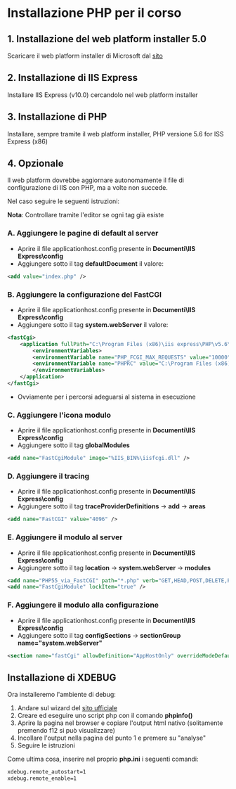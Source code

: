 # Installazione PHP per il corso

## 1. Installazione del web platform installer 5.0
Scaricare il web platform installer di Microsoft dal [sito](https://www.microsoft.com/en-us/download/details.aspx?id=6164)

## 2. Installazione di IIS Express
Installare IIS Express (v10.0) cercandolo nel web platform installer

## 3. Installazione di PHP
Installare, sempre tramite il web platform installer, PHP versione 5.6 for ISS Express (x86)

## 4. Opzionale
Il web platform dovrebbe aggiornare autonomamente il file di configurazione di IIS con PHP, ma a volte non succede.  

Nel caso seguire le seguenti istruzioni:  

__Nota__: Controllare tramite l'editor se ogni tag già esiste

### A. Aggiungere le pagine di default al server
- Aprire il file applicationhost.config presente in __Documenti\IIS Express\config__
- Aggiungere sotto il tag __defaultDocument__ il valore:
```xml
<add value="index.php" />
```

### B. Aggiungere la configurazione del FastCGI
- Aprire il file applicationhost.config presente in __Documenti\IIS Express\config__
- Aggiungere sotto il tag __system.webServer__ il valore:
```xml
<fastCgi>
    <application fullPath="C:\Program Files (x86)\iis express\PHP\v5.6\php-cgi.exe" monitorChangesTo="php.ini" activityTimeout="600" requestTimeout="600" instanceMaxRequests="10000">
        <environmentVariables>
        <environmentVariable name="PHP_FCGI_MAX_REQUESTS" value="10000" />
        <environmentVariable name="PHPRC" value="C:\Program Files (x86)\iis express\PHP\v5.6" />
        </environmentVariables>
    </application>
</fastCgi>
```
- Ovviamente per i percorsi adeguarsi al sistema in esecuzione

### C. Aggiungere l'icona modulo
- Aprire il file applicationhost.config presente in __Documenti\IIS Express\config__
- Aggiungere sotto il tag __globalModules__
```xml
<add name="FastCgiModule" image="%IIS_BIN%\iisfcgi.dll" />
```

### D. Aggiungere il tracing
- Aprire il file applicationhost.config presente in __Documenti\IIS Express\config__
- Aggiungere sotto il tag __traceProviderDefinitions__ -> __add__ -> __areas__
```xml
<add name="FastCGI" value="4096" />
```

### E. Aggiungere il modulo al server
- Aprire il file applicationhost.config presente in __Documenti\IIS Express\config__
- Aggiungere sotto il tag __location__ -> __system.webServer__ -> __modules__
```xml
<add name="PHP55_via_FastCGI" path="*.php" verb="GET,HEAD,POST,DELETE,PUT" modules="FastCgiModule" scriptProcessor="C:\Program Files (x86)\iis express\PHP\v5.6\php-cgi.exe" resourceType="Either" />
<add name="FastCgiModule" lockItem="true" />
```
### F. Aggiungere il modulo alla configurazione
- Aprire il file applicationhost.config presente in __Documenti\IIS Express\config__
- Aggiungere sotto il tag __configSections__ -> __sectionGroup name="system.webServer"__
```xml
<section name="fastCgi" allowDefinition="AppHostOnly" overrideModeDefault="Deny" />
```

## Installazione di XDEBUG
Ora installeremo l'ambiente di debug:

1. Andare sul wizard del [sito ufficiale](https://xdebug.org/wizard.php)
2. Creare ed eseguire uno script php con il comando __phpinfo()__
3. Aprire la pagina nel browser e copiare l'output html nativo (solitamente premendo f12 si può visualizzare)
4. Incollare l'output nella pagina del punto 1 e premere su "analyse"
5. Seguire le istruzioni

Come ultima cosa, inserire nel proprio __php.ini__ i seguenti comandi:
```xml
xdebug.remote_autostart=1
xdebug.remote_enable=1
```

